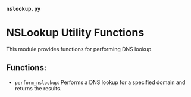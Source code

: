 ### `nslookup.py`
# NSLookup Utility Functions

This module provides functions for performing DNS lookup.

## Functions:
* `perform_nslookup`: Performs a DNS lookup for a specified domain and returns the results.
